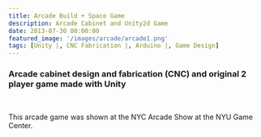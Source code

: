 ```yaml
---
title: Arcade Build + Space Game
description: Arcade Cabinet and Unity2d Game
date: 2013-07-30 00:00:00
featured_image: '/images/arcade/arcade1.png'
tags: [Unity |, CNC Fabrication |, Arduino |, Game Design]
---
```

<h3> Arcade cabinet design and fabrication (CNC) and original 2 player game made with Unity</h3>

<div class="gallery" data-columns="2">
    <img src="{{ site.baseurl }}/images/arcade/arcade1.jpg" alt="" title="arcade"/>
    <img src="{{ site.baseurl }}/images/arcade/spaceWoah.gif" alt="" title="Game scene"/>

</div>


This arcade game was shown at the NYC Arcade Show at the NYU Game Center.



<div class="gallery" data-columns="3">
<img class="col one" src="{{ site.baseurl }}/images/arcade/cont.jpg" alt="" title="arcade process"/>
<img class="col one" src="{{ site.baseurl }}/images/arcade/proto.jpg" alt="" title="arcade process"/>
<img class="col one" src="{{ site.baseurl }}/images/arcade/cad1
.png" alt="" title="arcade process"/>



<img class="col one" src="{{ site.baseurl }}/images/arcade/cad3.png" alt="" title="arcade process"/>
<img class="col one" src="{{ site.baseurl }}/images/arcade/assemble.jpg" alt="" title="arcade process"/>
<img class="col one" src="{{ site.baseurl }}/images/arcade/arcadeRaw.jpg" alt="" title="arcade process"/>



  <img class="col three" src="{{ site.baseurl }}/images/arcade/router.gif" alt="" title="CNC router-ing"/>

</div>

